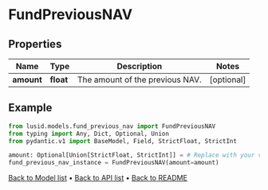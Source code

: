 # FundPreviousNAV

## Properties
Name | Type | Description | Notes
------------ | ------------- | ------------- | -------------
**amount** | **float** | The amount of the previous NAV. | [optional] 
## Example

```python
from lusid.models.fund_previous_nav import FundPreviousNAV
from typing import Any, Dict, Optional, Union
from pydantic.v1 import BaseModel, Field, StrictFloat, StrictInt

amount: Optional[Union[StrictFloat, StrictInt]] = # Replace with your value
fund_previous_nav_instance = FundPreviousNAV(amount=amount)

```

[Back to Model list](../README.md#documentation-for-models) &#8226; [Back to API list](../README.md#documentation-for-api-endpoints) &#8226; [Back to README](../README.md)

